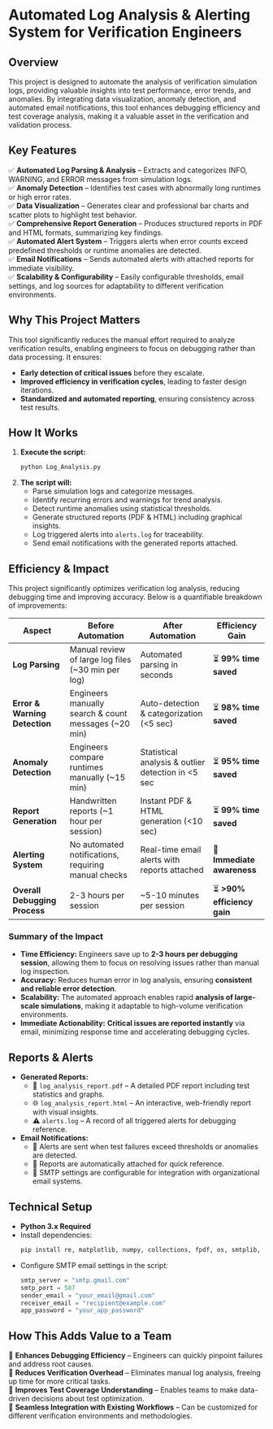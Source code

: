 # Automated Log Analysis & Alerting System for Verification Engineers

## Overview
This project is designed to automate the analysis of verification simulation logs, providing valuable insights into test performance, error trends, and anomalies. By integrating data visualization, anomaly detection, and automated email notifications, this tool enhances debugging efficiency and test coverage analysis, making it a valuable asset in the verification and validation process.

## Key Features
✅ **Automated Log Parsing & Analysis** – Extracts and categorizes INFO, WARNING, and ERROR messages from simulation logs.  
✅ **Anomaly Detection** – Identifies test cases with abnormally long runtimes or high error rates.  
✅ **Data Visualization** – Generates clear and professional bar charts and scatter plots to highlight test behavior.  
✅ **Comprehensive Report Generation** – Produces structured reports in PDF and HTML formats, summarizing key findings.  
✅ **Automated Alert System** – Triggers alerts when error counts exceed predefined thresholds or runtime anomalies are detected.  
✅ **Email Notifications** – Sends automated alerts with attached reports for immediate visibility.  
✅ **Scalability & Configurability** – Easily configurable thresholds, email settings, and log sources for adaptability to different verification environments.

## Why This Project Matters
This tool significantly reduces the manual effort required to analyze verification results, enabling engineers to focus on debugging rather than data processing. It ensures:
- **Early detection of critical issues** before they escalate.
- **Improved efficiency in verification cycles**, leading to faster design iterations.
- **Standardized and automated reporting**, ensuring consistency across test results.

## How It Works
1. **Execute the script:**
   ```bash
   python Log_Analysis.py
   ```
2. **The script will:**
   - Parse simulation logs and categorize messages.
   - Identify recurring errors and warnings for trend analysis.
   - Detect runtime anomalies using statistical thresholds.
   - Generate structured reports (PDF & HTML) including graphical insights.
   - Log triggered alerts into `alerts.log` for traceability.
   - Send email notifications with the generated reports attached.

## Efficiency & Impact
This project significantly optimizes verification log analysis, reducing debugging time and improving accuracy. Below is a quantifiable breakdown of improvements:

| **Aspect**              | **Before Automation**                            | **After Automation**                             | **Efficiency Gain** |
|-------------------------|-------------------------------------------------|------------------------------------------------|---------------------|
| **Log Parsing**         | Manual review of large log files (~30 min per log) | Automated parsing in seconds                    | ⏳ **99% time saved** |
| **Error & Warning Detection** | Engineers manually search & count messages (~20 min) | Auto-detection & categorization (<5 sec)      | ⏳ **98% time saved** |
| **Anomaly Detection**   | Engineers compare runtimes manually (~15 min)  | Statistical analysis & outlier detection in <5 sec | ⏳ **95% time saved** |
| **Report Generation**   | Handwritten reports (~1 hour per session)      | Instant PDF & HTML generation (<10 sec)        | ⏳ **99% time saved** |
| **Alerting System**     | No automated notifications, requiring manual checks | Real-time email alerts with reports attached | 🚨 **Immediate awareness** |
| **Overall Debugging Process** | 2-3 hours per session                     | ~5-10 minutes per session                      | ⏳ **>90% efficiency gain** |

### **Summary of the Impact**
- **Time Efficiency:** Engineers save up to **2-3 hours per debugging session**, allowing them to focus on resolving issues rather than manual log inspection.
- **Accuracy:** Reduces human error in log analysis, ensuring **consistent and reliable error detection**.
- **Scalability:** The automated approach enables rapid **analysis of large-scale simulations**, making it adaptable to high-volume verification environments.
- **Immediate Actionability:** **Critical issues are reported instantly** via email, minimizing response time and accelerating debugging cycles.

## Reports & Alerts
- **Generated Reports:**
  - 📄 `log_analysis_report.pdf` – A detailed PDF report including test statistics and graphs.
  - 🌐 `log_analysis_report.html` – An interactive, web-friendly report with visual insights.
  - ⚠ `alerts.log` – A record of all triggered alerts for debugging reference.
- **Email Notifications:**
  - 🚨 Alerts are sent when test failures exceed thresholds or anomalies are detected.
  - 📎 Reports are automatically attached for quick reference.
  - 🔧 SMTP settings are configurable for integration with organizational email systems.

## Technical Setup
- **Python 3.x Required**
- Install dependencies:
  ```bash
  pip install re, matplotlib, numpy, collections, fpdf, os, smtplib, ssl, email
  ```
- Configure SMTP email settings in the script:
  ```python
  smtp_server = "smtp.gmail.com"
  smtp_port = 587
  sender_email = "your_email@gmail.com"
  receiver_email = "recipient@example.com"
  app_password = "your_app_password"
  ```

## How This Adds Value to a Team
🔹 **Enhances Debugging Efficiency** – Engineers can quickly pinpoint failures and address root causes.  
🔹 **Reduces Verification Overhead** – Eliminates manual log analysis, freeing up time for more critical tasks.  
🔹 **Improves Test Coverage Understanding** – Enables teams to make data-driven decisions about test optimization.  
🔹 **Seamless Integration with Existing Workflows** – Can be customized for different verification environments and methodologies.  
